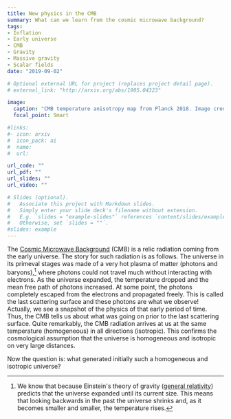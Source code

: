 ```yaml
---
title: New physics in the CMB
summary: What can we learn from the cosmic microwave background?
tags:
- Inflation
- Early universe
- CMB
- Gravity
- Massive gravity
- Scalar fields
date: "2019-09-02"

# Optional external URL for project (replaces project detail page).
# external_link: "http://arxiv.org/abs/1905.04323"

image:
  caption: "CMB temperature anisotropy map from Planck 2018. Image credit: [Planck team](https://www.cosmos.esa.int/web/planck/picture-gallery)."
  focal_point: Smart

#links:
#- icon: arxiv
#  icon_pack: ai
#  name:
#  url: 

url_code: ""
url_pdf: ""
url_slides: ""
url_video: ""

# Slides (optional).
#   Associate this project with Markdown slides.
#   Simply enter your slide deck's filename without extension.
#   E.g. `slides = "example-slides"` references `content/slides/example-slides.md`.
#   Otherwise, set `slides = ""`.
#slides: example
---
```

The [Cosmic Microwave Background](https://en.wikipedia.org/wiki/Cosmic_microwave_background) (CMB) is a relic radiation coming from the early universe. The story for such radiation is as follows. The universe in its primeval stages was made of a very hot plasma of matter (photons and baryons),[^1] where photons could not travel much without interacting with electrons. As the universe expanded, the temperature dropped and the mean free path of photons increased. At some point, the photons completely escaped from the electrons and propagated freely. This is called the last scattering surface and these photons are what we observe! Actually, we see a snapshot of the physics of that early period of time. Thus, the CMB tells us about what was going on prior to the last scattering surface. Quite remarkably, the CMB radiation arrives at us at the same temperature (homogeneous) in all directions (isotropic). This confirms the cosmological assumption that the universe is homogeneous and isotropic on very large distances. 

Now the question is: what generated initially such a homogeneous and isotropic universe?


[^1]: We know that because Einstein's theory of gravity ([general relativity](https://en.wikipedia.org/wiki/Introduction_to_general_relativity)) predicts that the universe expanded until its current size. This means that looking backwards in the past the universe shrinks and, as it becomes smaller and smaller, the temperature rises. 